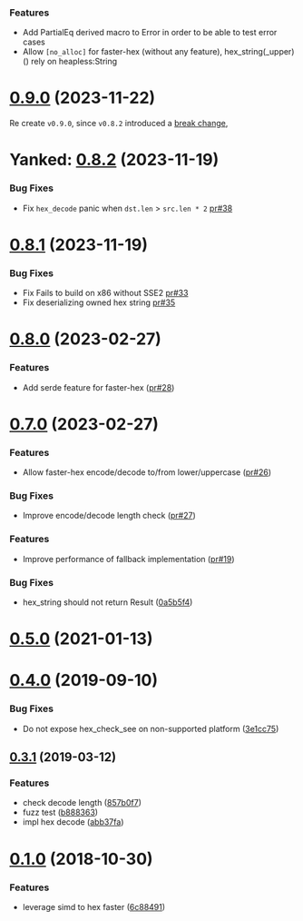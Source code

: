 ### Features

* Add PartialEq derived macro to Error in order to be able to test error cases
* Allow `[no_alloc]` for faster-hex (without any feature), hex_string(_upper)() rely on heapless:String

# [0.9.0](https://github.com/nervosnetwork/faster-hex/compare/v0.9.0..v0.8.2) (2023-11-22)
Re create `v0.9.0`, since `v0.8.2` introduced a [break change](https://github.com/nervosnetwork/faster-hex/issues/43#issuecomment-1822551961), 

# Yanked: [0.8.2](https://github.com/nervosnetwork/faster-hex/compare/v0.8.1...v0.8.2) (2023-11-19)

### Bug Fixes

* Fix `hex_decode` panic when `dst.len` > `src.len * 2` [pr#38](https://github.com/nervosnetwork/faster-hex/pull/38)

# [0.8.1](https://github.com/nervosnetwork/faster-hex/compare/v0.8.0...v0.8.1) (2023-11-19)

### Bug Fixes

* Fix Fails to build on x86 without SSE2 [pr#33](https://github.com/nervosnetwork/faster-hex/pull/33)
* Fix deserializing owned hex string [pr#35](https://github.com/nervosnetwork/faster-hex/pull/35)

# [0.8.0](https://github.com/nervosnetwork/faster-hex/compare/v0.7.0...v0.8.0) (2023-02-27)

### Features

* Add serde feature for faster-hex ([pr#28](https://github.com/nervosnetwork/faster-hex/pull/28))

# [0.7.0](https://github.com/nervosnetwork/faster-hex/compare/v0.6.1...v0.7.0) (2023-02-27)

### Features

* Allow faster-hex encode/decode to/from lower/uppercase  ([pr#26](https://github.com/nervosnetwork/faster-hex/pull/26))
### Bug Fixes
* Improve encode/decode length check ([pr#27](https://github.com/nervosnetwork/faster-hex/pull/27))

### Features

* Improve performance of fallback implementation ([pr#19](https://github.com/nervosnetwork/faster-hex/pull/19))

### Bug Fixes

* hex_string should not return Result ([0a5b5f4](https://github.com/nervosnetwork/faster-hex/commit/0a5b5f4e60ba149b30991e322f2e474c63813d21))



# [0.5.0](https://github.com/nervosnetwork/faster-hex/compare/v0.4.1...v0.5.0) (2021-01-13)



# [0.4.0](https://github.com/nervosnetwork/faster-hex/compare/v0.3.1...v0.4.0) (2019-09-10)


### Bug Fixes

* Do not expose hex_check_see on non-supported platform ([3e1cc75](https://github.com/nervosnetwork/faster-hex/commit/3e1cc75c1352e604709f32162ca55bdb64544779))



## [0.3.1](https://github.com/nervosnetwork/faster-hex/compare/v0.1.0...v0.3.1) (2019-03-12)


### Features

* check decode length ([857b0f7](https://github.com/nervosnetwork/faster-hex/commit/857b0f7511ce3b33a315768972b155385f823d1e))
* fuzz test ([b888363](https://github.com/nervosnetwork/faster-hex/commit/b888363adb3e3734bce2a8e2b3469191cdf20f5d))
* impl hex decode ([abb37fa](https://github.com/nervosnetwork/faster-hex/commit/abb37fa99e2346059218a32d62d25ac4d28f1d91))



# [0.1.0](https://github.com/nervosnetwork/faster-hex/compare/6c884911ba875ba3ac15f02fbba094cd9efef49a...v0.1.0) (2018-10-30)


### Features

* leverage simd to hex faster ([6c88491](https://github.com/nervosnetwork/faster-hex/commit/6c884911ba875ba3ac15f02fbba094cd9efef49a))
